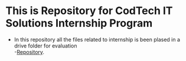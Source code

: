 # This is Repository for CodTech IT Solutions Internship Program
- In this repository all the files related to internship is been plased in a drive folder for evaluation  
-[Repository](https://drive.google.com/drive/folders/1NpIq_-ZKE-QkvTLb8fhjnRQ5WesWh5Yx?usp=drive_link).
